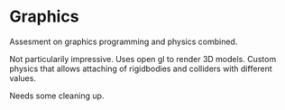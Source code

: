 # Graphics

Assesment on graphics programming and physics combined.

Not particularily impressive.
Uses open gl to render 3D models.
Custom physics that allows attaching of rigidbodies and colliders with different values.

Needs some cleaning up.
